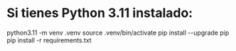 # Si tienes Python 3.11 instalado:
python3.11 -m venv .venv
source .venv/bin/activate
pip install --upgrade pip
pip install -r requirements.txt